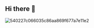 ## Hi there 👋
![540227c066035c86aa869f677a7e11e2](https://github.com/user-attachments/assets/bb9f0e76-4e01-4c48-951a-56b1b70f5492)

